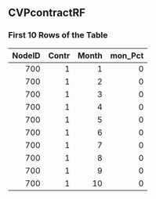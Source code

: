 ## CVPcontractRF
### First 10 Rows of the Table
|   NodeID |   Contr |   Month |   mon_Pct |
|---------:|--------:|--------:|----------:|
|      700 |       1 |       1 |         0 |
|      700 |       1 |       2 |         0 |
|      700 |       1 |       3 |         0 |
|      700 |       1 |       4 |         0 |
|      700 |       1 |       5 |         0 |
|      700 |       1 |       6 |         0 |
|      700 |       1 |       7 |         0 |
|      700 |       1 |       8 |         0 |
|      700 |       1 |       9 |         0 |
|      700 |       1 |      10 |         0 |